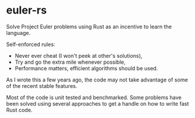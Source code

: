 # euler-rs

Solve Project Euler problems using Rust as an incentive to learn the language.

Self-enforced rules:

* Never ever cheat (I won't peek at other's solutions),
* Try and go the extra mile whenever possible,
* Performance matters, efficient algorithms should be used.

As I wrote this a few years ago, the code may not take advantage of some of the recent stable features.

Most of the code is unit tested and benchmarked. Some problems have been solved using several approaches to get a handle on how to write fast Rust code.

